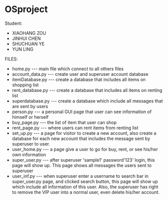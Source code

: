 # OSproject
Student:
- XIAOHANG ZOU
- JINHUI CHEN
- SHUCHUAN YE
- YUN LING

FILES:
- home.py --- main file which connect to all others files
- account_data.py --- create user and superuser account database
- itemDatabase.py --- create a database that includes all items on shopping list
- rent_database.py --- create a database that includes all items on renting list
- superdatabase.py --- create a database which include all messages that are sent by users
- person.py --- a personal GUI page that user can see information of himself or herself
- buy_page.py --- the list of item that user can shop
- rent_page.py --- where users can rent items from renting list
- set_up.py --- a page for visitor to create a new account, also create a database for each new account that includes the message sent by superuser to user.
- user_home.py --- a page give a user to go for buy, rent, or see his/her own information
- super_user.py --- after superuser 'sample1' password'123' login, this page will show up. This page shows all messages the users sent to superuser
- user_inf.py --- when superuser enter a username to search bar in super_user.py page, and clicked search button, this page will show up which include all information of this user. Also, the superuser has right to remove the VIP user into a normal user, even delete his/her account.
                  
